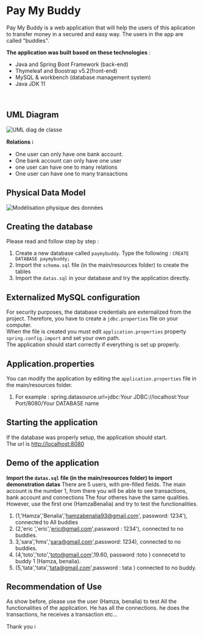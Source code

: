# Pay My Buddy
Pay My Buddy is a web application that will help the users of this aplication to transfer money in a secured and easy way. The users in the app are called "buddies".

**The application was built based on these technologies** :
- Java and Spring Boot Framework (back-end)
- Thymeleaf and Boostrap v5.2(front-end)
- MySQL & workbench (database management system)
- Java JDK 11

<br>

## UML Diagram
![UML diag de classe](https://github.com/HamzaBenalia/Projet06/assets/99022185/e5344371-c944-48ae-b2ef-9e588780e431)


**Relations** ℹ️
- One user can only have one bank account.
- One bank account can only have one user
- one user can have one to many relations
- One user can have one to many transactions
  


## Physical Data Model
![Modélisation physique des données](https://github.com/HamzaBenalia/Projet06/assets/99022185/8de85434-691e-46d6-87ae-ef13eb300827)


## Creating the database
Please read and follow step by step :
1. Create a new database called `paymybuddy`. Type the following : `CREATE DATABASE paymybuddy;`
2. Import the `schema.sql` file (in the main/resources folder) to create the tables
3. Import the `datas.sql` in your database and try the application directly.


## Externalized MySQL configuration
For security purposes, the database credentials are externalized from the project. Therefore, you have to create a `jdbc.properties` file on your computer.
<br> When the file is created you must edit `application.properties` property `spring.config.import` and set your own path.
<br> The application should start correctly if everything is set up properly.

## Application.properties
You can modify the application by editing the `application.properties` file in the main/resources folder.
1. For example : spring.datasource.url=jdbc:Your JDBC://localhost:Your Port/8080/Your DATABASE name 

## Starting the application
If the database was properly setup, the application should start. <br>
The url is [http://localhost:8080](http://localhost:8080)

## Demo of the application
**Import the `datas.sql` file (in the main/resources folder) to import demonstration datas**
There are 5 users, with pre-filled fields. The main account is the number 1, from there you will be able to see transactions, bank account and connections
The four otheres have the same qualities. However, use the first one (HamzaBenalia) and try to test the functionalities.
1. (1,'Hamza','Benalia','hamzabenalia93@gmail.com', password: 1234'), connected to All buddies
2. (2,'eric ','eric','eric@gmail.com',password : 1234'), connected to no buddies.
3. 3,'sara','hms','sara@gmail.com',password: 1234), connected to no buddies.
4. (4,'toto','toto','toto@gmail.com',19.60, password :toto ) connecetd to buddy 1 (Hamza, benalia).
5. (5,'tata','tata','tata@gmail.com',password : tata ) connected to no buddy.

## Recommendation of Use
As show before, please use the user (Hamza, benalia) to test All the functionalities of the application.
He has all the connections. he does the transactions, he receives a transaction etc...

Thank you ℹ️

